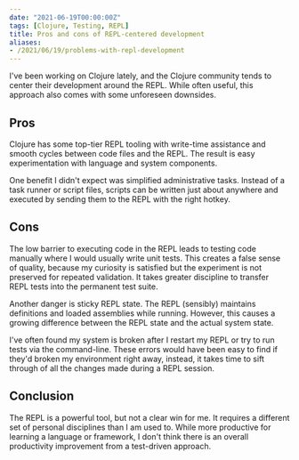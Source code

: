 ```yaml
---
date: "2021-06-19T00:00:00Z"
tags: [Clojure, Testing, REPL]
title: Pros and cons of REPL-centered development
aliases:
- /2021/06/19/problems-with-repl-development
---
```


I've been working on Clojure lately, and the Clojure community tends to center their development around the REPL. While often useful, this approach also comes with some unforeseen downsides.
<!--more-->

## Pros
Clojure has some top-tier REPL tooling with write-time assistance and smooth cycles between code files and the REPL. The result is easy experimentation with language and system components.

One benefit I didn't expect was simplified administrative tasks. Instead of a task runner or script files, scripts can be written just about anywhere and executed by sending them to the REPL with the right hotkey.

## Cons

The low barrier to executing code in the REPL leads to testing code manually where I would usually write unit tests. This creates a false sense of quality, because my curiosity is satisfied but the experiment is not preserved for repeated validation.
It takes greater discipline to transfer REPL tests into the permanent test suite.

Another danger is sticky REPL state. The REPL (sensibly) maintains definitions and loaded assemblies while running. However, this causes a growing difference between the REPL state and the actual system state.

I've often found my system is broken after I restart my REPL or try to run tests via the command-line. These errors would have been easy to find if they'd broken my environment right away, instead, it takes time to sift through of all the changes made during a REPL session.


## Conclusion
The REPL is a powerful tool, but not a clear win for me. It requires a different set of personal disciplines than I am used to. While more productive for learning a language or framework, I don't think there is an overall productivity improvement from a test-driven approach. 




